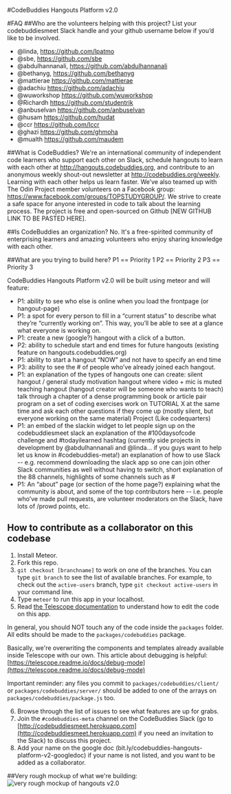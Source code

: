 #CodeBuddies Hangouts Platform v2.0

#FAQ
##Who are the volunteers helping with this project?
List your codebuddiesmeet Slack handle and your github username below if you’d like to be involved.
- @linda, https://github.com/lpatmo 
- @sbe, https://github.com/sbe 
- @abdulhannanali, https://github.com/abdulhannanali 
- @bethanyg, https://github.com/bethanyg 
- @mattierae https://github.com/mattierae 
- @adachiu https://github.com/adachiu 
- @wuworkshop https://github.com/wuworkshop
- @Richardh https://github.com/studentrik
- @anbuselvan https://github.com/anbuselvan
- @husam https://github.com/hudat
- @ccr https://github.com/Iccr
- @ghazi https://github.com/ghmoha
- @mualth https://github.com/maudem


##What is CodeBuddies?
We're an international community of independent code learners who support each other on Slack, schedule hangouts to learn with each other at http://hangouts.codebuddies.org, and contribute to an anonymous weekly shout-out newsletter at http://codebuddies.org/weekly. Learning with each other helps us learn faster. We’ve also teamed up with The Odin Project member volunteers on a Facebook group: https://www.facebook.com/groups/TOPSTUDYGROUP/. We strive to create a safe space for anyone interested in code to talk about the learning process. The project is free and open-sourced on Github [NEW GITHUB LINK TO BE PASTED HERE].

##Is CodeBuddies an organization?
No. It's a free-spirited community of enterprising learners and amazing volunteers who enjoy sharing knowledge with each other. 

##What are you trying to build here?
P1 == Priority 1
P2 == Priority 2
P3 == Priority 3

CodeBuddies Hangouts Platform v2.0 will be built using meteor and will feature:
- P1: ability to see who else is online when you load the frontpage (or hangout-page)
- P1: a spot for every person to fill in a “current status” to describe what they’re “currently working on”. This way, you’ll be able to see at a glance what everyone is working on.
- P1: create a new (google?) hangout with a click of a button. 
- P2: ability to schedule start and end times for future hangouts (existing feature on hangouts.codebuddies.org)
- P1: ability to start a hangout “NOW” and not have to specify an end time
- P3: ability to see the # of people who’ve already joined each hangout. 
- P1: an explanation of the types of hangouts one can create:
silent hangout / general study motivation hangout where video + mic is muted teaching hangout (hangout creator will be someone who wants to teach)
talk through a chapter of a dense programming book or article
pair program on a set of coding exercises
work on TUTORIAL X at the same time and ask each other questions if they come up (mostly silent, but everyone working on the same material)
Project (Like codequarters)
- P1: an embed of the slackin widget to let people sign up on the codebuddiesmeet slack
an explanation of the #100daysofcode challenge and #todayilearned hashtag (currently side projects in development by @abdulhannanali and @linda… if you guys want to help let us know in #codebuddies-meta!)
an explanation of how to use Slack -- e.g. recommend downloading the slack app so one can join other Slack communities as well without having to switch, short explanation of the 88 channels, highlights of some channels such as #
- P1: An “about” page (or section of the home page?) explaining what the community is about, and some of the top contributors here -- i.e. people who’ve made pull requests, are volunteer moderators on the Slack, have lots of /prowd points, etc. 


## How to contribute as a collaborator on this codebase

1. Install Meteor.
2. Fork this repo.
3. `git checkout [branchname]` to work on one of the branches. You can type `git branch` to see the list of available branches. For example, to check out the `active-users` branch, type `git checkout active-users` in your command line. 
4. Type `meteor` to run this app in your localhost. 
5. Read [the Telescope documentation](http://telescope.readme.io) to understand how to edit the code on this app.

In general, you should NOT touch any of the code inside the `packages` folder. All edits should be made to the `packages/codebuddies` package.

Basically, we're overwriting the components and templates already available inside Telescope with our own. This article about debugging is helpful: [https://telescope.readme.io/docs/debug-mode](https://telescope.readme.io/docs/debug-mode)

Important reminder: any files you commit to `packages/codebuddies/client/` or `packages/codebuddies/server/` should be added to one of the arrays on `packages/codebuddies/package.js` too. 

6. Browse through the list of issues to see what features are up for grabs. 
7. Join the `#codebuddies-meta` channel on the CodeBuddies Slack (go to [http://codebuddiesmeet.herokuapp.com](http://codebuddiesmeet.herokuapp.com) if you need an invitation to the Slack) to discuss this project.
8. Add your name on the google doc (bit.ly/codebuddies-hangouts-platform-v2-googledoc) if your name is not listed, and you want to be added as a collaborator. 

##Very rough mockup of what we're building:
![very rough mockup of hangouts v2.0](http://codebuddies.org/images/codebuddies-v2-mockup.jpg)
